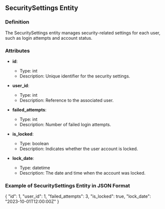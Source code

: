 ## SecuritySettings Entity 
 
### Definition 
The  SecuritySettings  entity manages security-related settings for each user, such as login attempts and account status. 
 
### Attributes 
 
- **id**:  
  - Type:  int  
  - Description: Unique identifier for the security settings. 
 
- **user_id**:  
  - Type:  int  
  - Description: Reference to the associated user. 
 
- **failed_attempts**:  
  - Type:  int  
  - Description: Number of failed login attempts. 
 
- **is_locked**:  
  - Type:  boolean  
  - Description: Indicates whether the user account is locked. 
 
- **lock_date**:  
  - Type:  datetime  
  - Description: The date and time when the account was locked. 
 
### Example of SecuritySettings Entity in JSON Format
{
  "id": 1,
  "user_id": 1,
  "failed_attempts": 3,
  "is_locked": true,
  "lock_date": "2023-10-01T12:00:00Z"
}